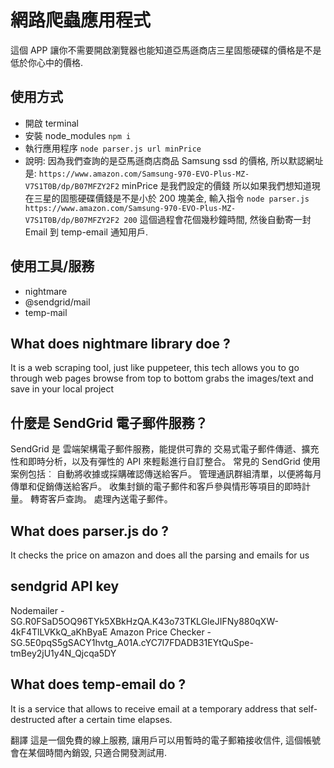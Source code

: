 # 網路爬蟲應用程式
這個 APP 讓你不需要開啟瀏覽器也能知道亞馬遜商店三星固態硬碟的價格是不是低於你心中的價格. 

## 使用方式
- 開啟 terminal
- 安裝 node_modules `npm i`
- 執行應用程序 `node parser.js url minPrice`
- 說明: 因為我們查詢的是亞馬遜商店商品 Samsung ssd 的價格, 所以默認網址是: `https://www.amazon.com/Samsung-970-EVO-Plus-MZ-V7S1T0B/dp/B07MFZY2F2`
minPrice 是我們設定的價錢
所以如果我們想知道現在三星的固態硬碟價錢是不是小於 200 塊美金, 輸入指令 `node parser.js https://www.amazon.com/Samsung-970-EVO-Plus-MZ-V7S1T0B/dp/B07MFZY2F2 200`
這個過程會花個幾秒鐘時間, 然後自動寄一封 Email 到 temp-email 通知用戶.

## 使用工具/服務
- nightmare  
- @sendgrid/mail
- temp-mail
  
  

## What does nightmare library doe ?
It is a web scraping tool, just like puppeteer, this tech allows you to go through web pages browse from top to bottom grabs the images/text and save in your local project

## 什麼是 SendGrid 電子郵件服務？
SendGrid 是 雲端架構電子郵件服務，能提供可靠的 交易式電子郵件傳遞、擴充性和即時分析，以及有彈性的 API 來輕鬆進行自訂整合。 常見的 SendGrid 使用案例包括︰
自動將收據或採購確認傳送給客戶。
管理通訊群組清單，以便將每月傳單和促銷傳送給客戶。
收集封鎖的電子郵件和客戶參與情形等項目的即時計量。
轉寄客戶查詢。
處理內送電子郵件。

## What does parser.js do ?
It checks the price on amazon and does all the parsing and emails for us

## sendgrid API key
Nodemailer - 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
Amazon Price Checker - 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 

## What does temp-email do ?
It is a service that allows to receive email at a temporary address that self-destructed after a certain time elapses. 

翻譯
這是一個免費的線上服務, 讓用戶可以用暫時的電子郵箱接收信件, 這個帳號會在某個時間內銷毀, 只適合開發測試用.

